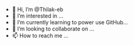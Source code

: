 - 👋 Hi, I’m @Thilak-eb
- 👀 I’m interested in ...
- 🌱 I’m currently learning to power use GitHub...
- 💞️ I’m looking to collaborate on ...
- 📫 How to reach me ...

<!---
Thilak-eb/Thilak-eb is a ✨ special ✨ repository because its `README.md` (this file) appears on your GitHub profile.
You can click the Preview link to take a look at your changes.
--->
